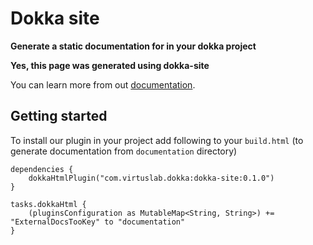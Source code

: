 # Dokka site

**Generate a static documentation for in your dokka project**



**Yes, this page was generated using dokka-site**

You can learn more from out [documentation](dokka-site/index.html).

## Getting started

To install our plugin in your project add following to your `build.html` (to generate documentation from `documentation` directory)

```
dependencies {
    dokkaHtmlPlugin("com.virtuslab.dokka:dokka-site:0.1.0")
}

tasks.dokkaHtml {
    (pluginsConfiguration as MutableMap<String, String>) += "ExternalDocsTooKey" to "documentation"
}
```
